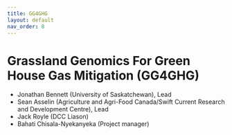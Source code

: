 ```yaml
---
title: GG4GHG
layout: default
nav_order: 8
---
```


# Grassland Genomics For Green House Gas Mitigation (GG4GHG)

* Jonathan Bennett (University of Saskatchewan), Lead
* Sean Asselin (Agriculture and Agri-Food Canada/Swift Current Research and Development Centre), Lead
* Jack Royle (DCC Liason)
* Bahati Chisala-Nyekanyeka (Project manager)
